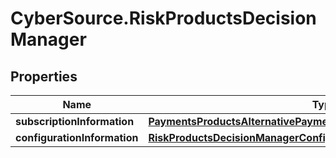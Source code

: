 # CyberSource.RiskProductsDecisionManager

## Properties
Name | Type | Description | Notes
------------ | ------------- | ------------- | -------------
**subscriptionInformation** | [**PaymentsProductsAlternativePaymentMethodsSubscriptionInformation**](PaymentsProductsAlternativePaymentMethodsSubscriptionInformation.md) |  | [optional] 
**configurationInformation** | [**RiskProductsDecisionManagerConfigurationInformation**](RiskProductsDecisionManagerConfigurationInformation.md) |  | [optional] 


